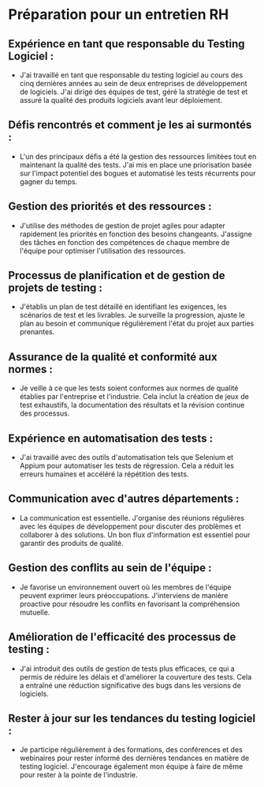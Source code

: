 # Préparation pour un entretien RH 

## Expérience en tant que responsable du Testing Logiciel :
- J'ai travaillé en tant que responsable du testing logiciel au cours des cinq dernières années au sein de deux entreprises de développement de logiciels. J'ai dirigé des équipes de test, géré la stratégie de test et assuré la qualité des produits logiciels avant leur déploiement.

## Défis rencontrés et comment je les ai surmontés :
- L'un des principaux défis a été la gestion des ressources limitées tout en maintenant la qualité des tests. J'ai mis en place une priorisation basée sur l'impact potentiel des bogues et automatisé les tests récurrents pour gagner du temps.

## Gestion des priorités et des ressources :
- J'utilise des méthodes de gestion de projet agiles pour adapter rapidement les priorités en fonction des besoins changeants. J'assigne des tâches en fonction des compétences de chaque membre de l'équipe pour optimiser l'utilisation des ressources.

## Processus de planification et de gestion de projets de testing :
- J'établis un plan de test détaillé en identifiant les exigences, les scénarios de test et les livrables. Je surveille la progression, ajuste le plan au besoin et communique régulièrement l'état du projet aux parties prenantes.

## Assurance de la qualité et conformité aux normes :
- Je veille à ce que les tests soient conformes aux normes de qualité établies par l'entreprise et l'industrie. Cela inclut la création de jeux de test exhaustifs, la documentation des résultats et la révision continue des processus.

## Expérience en automatisation des tests :
- J'ai travaillé avec des outils d'automatisation tels que Selenium et Appium pour automatiser les tests de régression. Cela a réduit les erreurs humaines et accéléré la répétition des tests.

## Communication avec d'autres départements :
- La communication est essentielle. J'organise des réunions régulières avec les équipes de développement pour discuter des problèmes et collaborer à des solutions. Un bon flux d'information est essentiel pour garantir des produits de qualité.

## Gestion des conflits au sein de l'équipe :
- Je favorise un environnement ouvert où les membres de l'équipe peuvent exprimer leurs préoccupations. J'interviens de manière proactive pour résoudre les conflits en favorisant la compréhension mutuelle.

## Amélioration de l'efficacité des processus de testing :
- J'ai introduit des outils de gestion de tests plus efficaces, ce qui a permis de réduire les délais et d'améliorer la couverture des tests. Cela a entraîné une réduction significative des bugs dans les versions de logiciels.

## Rester à jour sur les tendances du testing logiciel :
- Je participe régulièrement à des formations, des conférences et des webinaires pour rester informé des dernières tendances en matière de testing logiciel. J'encourage également mon équipe à faire de même pour rester à la pointe de l'industrie.
